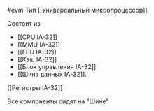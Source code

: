 #evm 
Тип [[Универсальный микропроцессор]]

Состоит из
 - [[CPU IA-32]]
 - [[MMU IA-32]]
 - [[FPU IA-32]]
 - [[Кэш IA-32]]
 - [[Блок управления IA-32]]
 - [[Шина данных IA-32]]. 

[[Регистры IA-32]]

Все компоненты сидят на "Шине"
